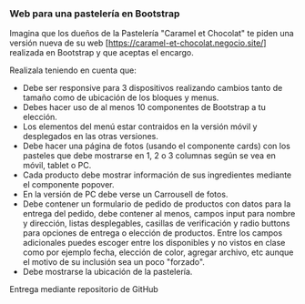 ### Web para una pastelería en Bootstrap

Imagina que los dueños de la Pastelería "Caramel et Chocolat" te piden una versión nueva de su web [https://caramel-et-chocolat.negocio.site/] realizada en Bootstrap y que aceptas el encargo. 

Realizala teniendo en cuenta que:

* Debe ser responsive para 3 dispositivos realizando cambios tanto de tamaño como de ubicación de los bloques y menus.
* Debes hacer uso de al menos 10 componentes de Bootstrap a tu elección.
* Los elementos del menú estar contraidos en la versión móvil y desplegados en las otras versiones.
* Debe hacer una página de fotos (usando el componente cards) con los pasteles que debe mostrarse en 1, 2 o 3 columnas según se vea en móvil, tablet o PC.
* Cada producto debe mostrar información de sus ingredientes mediante el componente popover.
* En la versión de PC debe verse un Carrousell de fotos.
* Debe contener un formulario de pedido de productos con datos para la entrega del pedido, debe contener al menos, campos input para nombre y dirección, listas desplegables, casillas de verificación y radio buttons para opciones de entrega o elección de productos. Entre los campos adicionales puedes escoger entre los disponibles y no vistos en clase como por ejemplo fecha, elección de color, agregar archivo, etc aunque el motivo de su inclusión sea un poco "forzado".
* Debe mostrarse la ubicación de la pastelería.

Entrega mediante repositorio de GitHub